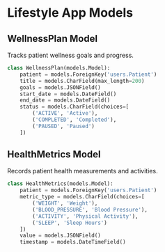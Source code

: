 # Lifestyle App Models

## WellnessPlan Model
Tracks patient wellness goals and progress.

```python
class WellnessPlan(models.Model):
    patient = models.ForeignKey('users.Patient')
    title = models.CharField(max_length=200)
    goals = models.JSONField()
    start_date = models.DateField()
    end_date = models.DateField()
    status = models.CharField(choices=[
        ('ACTIVE', 'Active'),
        ('COMPLETED', 'Completed'),
        ('PAUSED', 'Paused')
    ])
```

## HealthMetrics Model
Records patient health measurements and activities.

```python
class HealthMetrics(models.Model):
    patient = models.ForeignKey('users.Patient')
    metric_type = models.CharField(choices=[
        ('WEIGHT', 'Weight'),
        ('BLOOD_PRESSURE', 'Blood Pressure'),
        ('ACTIVITY', 'Physical Activity'),
        ('SLEEP', 'Sleep Hours')
    ])
    value = models.JSONField()
    timestamp = models.DateTimeField()
```
